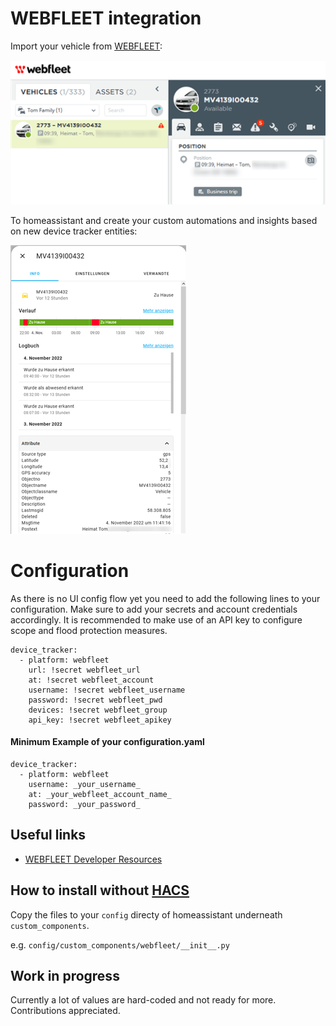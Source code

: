 # WEBFLEET integration
Import your vehicle from [WEBFLEET](https://live.webfleet.com/web/index.html):

![screenshot of vehicle in WEBFLEET UI](images/webfleet-sample.png "WEBFLEET Vehicle")

To homeassistant and create your custom automations and insights based on new device tracker entities:

![screenshot of ha showing vehicle details](images/example.png "Vehicle Entity")

# Configuration

As there is no UI config flow yet you need to add the following lines to your configuration.
Make sure to add your secrets and account credentials accordingly. 
It is recommended to make use of an API key to configure scope and flood protection measures.

    device_tracker:
      - platform: webfleet
        url: !secret webfleet_url
        at: !secret webfleet_account
        username: !secret webfleet_username
        password: !secret webfleet_pwd
        devices: !secret webfleet_group
        api_key: !secret webfleet_apikey

#### Minimum Example of your configuration.yaml
    device_tracker:
      - platform: webfleet
        username: _your_username_
        at: _your_webfleet_account_name_
        password: _your_password_

## Useful links

- [WEBFLEET Developer Resources](https://www.webfleet.com/en_gb/webfleet/partners/integration/developer-resources/)


## How to install without [HACS](https://hacs.xyz/)

Copy the files to your `config` directy of homeassistant underneath `custom_components`.

e.g. `config/custom_components/webfleet/__init__.py`

## Work in progress

Currently a lot of values are hard-coded and not ready for more. 
Contributions appreciated.
